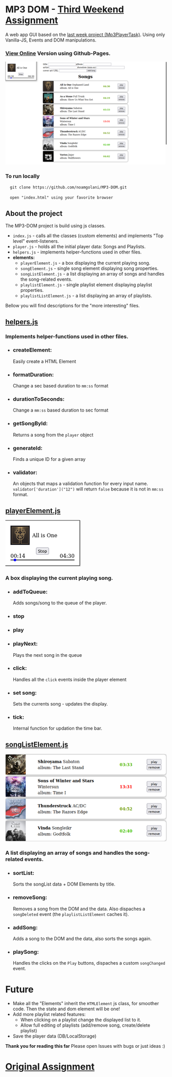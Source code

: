 # MP3 DOM - [Third Weekend Assignment](./original_task.md)

A web app GUI based on the [last week project (Mp3PlayerTask)](https://github.com/noamgolani/Mp3PlayerTask). Using only Vanilla-JS, Events and DOM manipulations.

### [View Online](https://noamgolani.github.io/MP3-DOM/index.html) Version using Github-Pages.

![app](./images/readme/app.png)

### To run locally

      git clone https://github.com/noamgolani/MP3-DOM.git

      open "index.html" using your favorite browser

## About the project

The MP3-DOM project is build using js classes.

-  `index.js` - calls all the classes (custom elements) and implements "Top level" event-listeners.
-  `player.js` - holds all the initial player data: Songs and Playlists.
-  `helpers.js` - implements helper-functions used in other files.
-  **elements:**
   -  `playerElement.js` - a box displaying the current playing song.
   -  `songElement.js` - single song element displaying song properties.
   -  `songListElement.js` - a list displaying an array of songs and handles the song-related events.
   -  `playlistElement.js` - single playlist element displaying playlist properties.
   -  `playlistListElement.js` - a list displaying an array of playlists.

Bellow you will find descriptions for the "more interesting" files.

## [helpers.js](./helpers.js)

### Implements helper-functions used in other files.

-  ### createElement:
   Easily create a HTML Element
-  ### formatDuration:
   Change a sec based duration to `mm:ss` format
-  ### durationToSeconds:
   Change a `mm:ss` based duration to sec format
-  ### getSongById:
   Returns a song from the `player` object
-  ### generateId:
   Finds a unique ID for a given array
-  ### validator:
   An objects that maps a validation function for every input name. `validator['duration']("12")` will return `false` because it is not in `mm:ss` format.

## [playerElement.js](./playerElement.js)

![player image](./images/readme/player.png)

### A box displaying the current playing song.

-  ### addToQueue:
   Adds songs/song to the queue of the player.
-  ### stop
-  ### play
-  ### playNext:
   Plays the next song in the queue
-  ### click:
   Handles all the `click` events inside the player element
-  ### set song:
   Sets the currents song - updates the display.
-  ### tick:
   Internal function for updation the time bar.

## [songListElement.js](./songListElement.js)

![song list image](./images/readme/songList.png)

### A list displaying an array of songs and handles the song-related events.

-  ### sortList:
   Sorts the songList data + DOM Elements by title.
-  ### removeSong:
   Removes a song from the DOM and the data. Also dispaches a `songDeleted` event (the `playlistListElement` caches it).
-  ### addSong:
   Adds a song to the DOM and the data, also sorts the songs again.
-  ### playSong:
   Handles the clicks on the `Play` buttons, dispaches a custom `songChanged` event.

# Future

-  Make all the "Elements" inherit the `HTMLElement` js class, for smoother code. Then the state and dom element will be one!
-  Add more playlist related features:
   -  When clicking on a playlist change the displayed list to it.
   -  Allow full editing of playlists (add/remove song, create/delete playlist)
-  Save the player data (DB/LocalStorage)

**Thank you for reading this far**
Please open Issues with bugs or just ideas :)

# [Original Assignment](./original_task.md)
